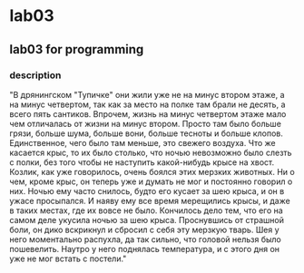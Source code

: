 # lab03

## lab03 for programming

### description

"В дрянингском "Тупичке" они жили уже не на минус втором этаже, а на минус четвертом, так как за место на полке там брали не десять, а всего пять сантиков. Впрочем, жизнь на минус четвертом этаже мало чем отличалась от жизни на минус втором. Просто там было больше грязи, больше шума, больше вони, больше тесноты и больше клопов. Единственное, чего было там меньше, это свежего воздуха. Что же касается крыс, то их было столько, что ночью невозможно было слезть с полки, без того чтобы не наступить какой-нибудь крысе на хвост. Козлик, как уже говорилось, очень боялся этих мерзких животных. Ни о чем, кроме крыс, он теперь уже и думать не мог и постоянно говорил о них. Ночью ему часто снилось, будто его кусает за шею крыса, и он в ужасе просыпался. И наяву ему все время мерещились крысы, и даже в таких местах, где их вовсе не было. Кончилось дело тем, что его на самом деле укусила ночью за шею крыса. Проснувшись от страшной боли, он дико вскрикнул и сбросил с себя эту мерзкую тварь. Шея у него моментально распухла, да так сильно, что головой нельзя было пошевелить. Наутро у него поднялась температура, и с этого дня он уже не мог встать с постели."
